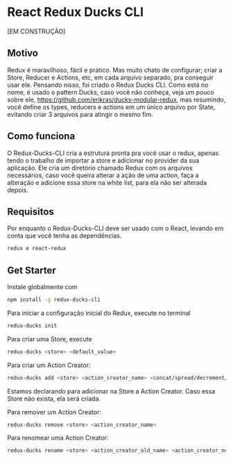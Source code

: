 # React Redux Ducks CLI

[EM CONSTRUÇÃO]

## Motivo
Redux é maravilhoso, fácil e prático. Mas muito chato de configurar; criar a Store, Reducer e Actions, etc, em cada arquivo separado, pra conseguir usar ele. Pensando nisso, foi criado o Redux Ducks CLI. Como está no nome, é usado o pattern Ducks, caso você não conheça, veja um pouco sobre ele, https://github.com/erikras/ducks-modular-redux, mas resumindo, você define os types, reducers e actions em um único arquivo por State, evitando criar 3 arquivos para atingir o mesmo fim.

## Como funciona
O Redux-Ducks-CLI cria a estrutura pronta pra você usar o redux, apenas tendo o trabalho de importar a store e adicionar no provider da sua aplicação. Ele cria um diretório chamado Redux com os arquivos necessários, caso você queira alterar a ação de uma action, faça a alteração e adicione essa store na white list, para ela não ser alterada depois.

## Requisitos
Por enquanto o Redux-Ducks-CLI deve ser usado com o React, levando em conta que você tenha as dependências.

```bash
redux e react-redux
```

## Get Starter
Instale globalmente com

```bash
npm install -g redux-ducks-cli
```

Para iniciar a configuração inicial do Redux, execute no terminal

```bash
redux-ducks init
```

Para criar uma Store, execute

```bash
redux-ducks <store> <default_value>
```

Para criar um Action Creator:

```bash
redux-ducks add <store> <action_creator_name> <concat/spread/decrement/increment>
```

Estamos declarando para adicionar na Store a Action Creator. Caso essa Store não exista, ela será criada.

Para remover um Action Creator:

```bash
redux-ducks remove <store> <action_creator_name>
```

Para renomear uma Action Creator:

```bash
redux-ducks rename <store> <action_creator_old_name> <action_creator_new_name>
```
